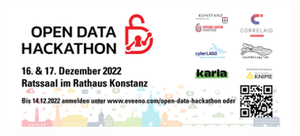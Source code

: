 
  <img alt="CorrelAid Logo" src="/profile/Teaser Open Data Hackathon 2022 HP 1640x690 300dpi 10.11.png" >

